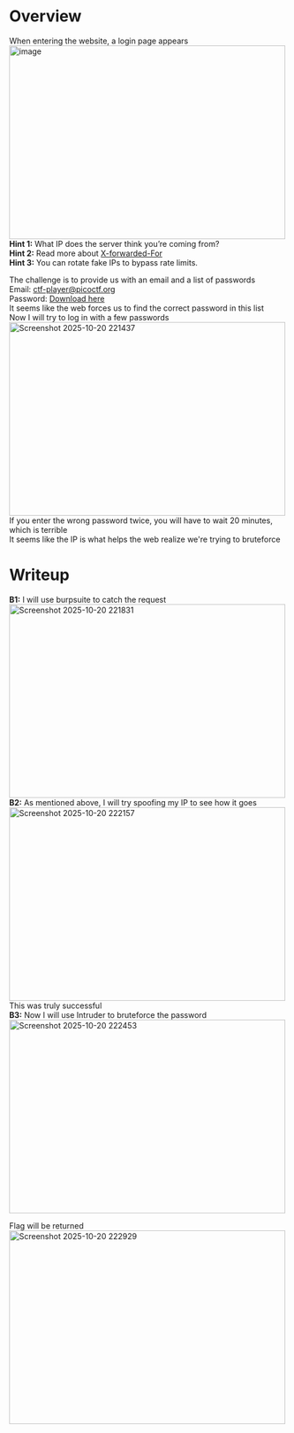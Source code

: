 # Overview
When entering the website, a login page appears  
<img width="500" height="350" alt="image" src="https://github.com/user-attachments/assets/4669b9a0-657d-4a6b-b9c8-3d43654a55b7" />  
**Hint 1:** What IP does the server think you’re coming from?  
**Hint 2:** Read more about [X-forwarded-For](https://www.typeerror.org/docs/http/headers/x-forwarded-for)  
**Hint 3:** You can rotate fake IPs to bypass rate limits.  

The challenge is to provide us with an email and a list of passwords  
Email: ctf-player@picoctf.org  
Password: [Download here](https://challenge-files.picoctf.net/c_amiable_citadel/f7976d25bf2051cdee03f24a92791f4116c6eaf4ab5d7542462535051265613c/passwords.txt)  
It seems like the web forces us to find the correct password in this list  
Now I will try to log in with a few passwords  
<img width="500" height="350" alt="Screenshot 2025-10-20 221437" src="https://github.com/user-attachments/assets/336a8eff-041b-42f2-9802-4f057143d161" />  
If you enter the wrong password twice, you will have to wait 20 minutes, which is terrible  
It seems like the IP is what helps the web realize we're trying to bruteforce  

# Writeup
**B1:** I will use burpsuite to catch the request  
<img width="500" height="350" alt="Screenshot 2025-10-20 221831" src="https://github.com/user-attachments/assets/a64f87f8-c6f8-49a4-bfe1-d7efc9aeb1f2" />  
**B2:** As mentioned above, I will try spoofing my IP to see how it goes  
<img width="500" height="350" alt="Screenshot 2025-10-20 222157" src="https://github.com/user-attachments/assets/6783bc61-5378-4dee-a3cc-db7ed3cf47cf" />  
This was truly successful  
**B3:** Now I will use Intruder to bruteforce the password  
<img width="500" height="350" alt="Screenshot 2025-10-20 222453" src="https://github.com/user-attachments/assets/d1751e99-4922-4a02-b5a8-3cf5c1cea7d3" />  

Flag will be returned  
<img width="500" height="350" alt="Screenshot 2025-10-20 222929" src="https://github.com/user-attachments/assets/10f85845-1d16-413d-9ba9-e1c9c7b19ce2" />


